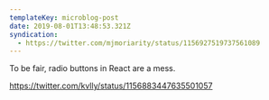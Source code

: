 ```yaml
---
templateKey: microblog-post
date: 2019-08-01T13:48:53.321Z
syndication:
  - https://twitter.com/mjmoriarity/status/1156927519737561089
---
```


To be fair, radio buttons in React are a mess.

https://twitter.com/kvlly/status/1156883447635501057
